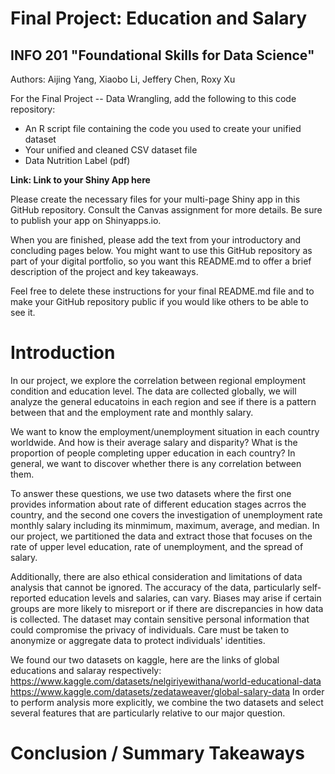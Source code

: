# Final Project: Education and Salary
## INFO 201 "Foundational Skills for Data Science"

Authors: Aijing Yang, Xiaobo Li, Jeffery Chen, Roxy Xu


For the Final Project -- Data Wrangling, add the following to this code repository:

* An R script file containing the code you used to create your unified dataset 
* Your unified and cleaned CSV dataset file
* Data Nutrition Label (pdf) 


**Link: Link to your Shiny App here**

Please create the necessary files for your multi-page Shiny app in this GitHub repository. Consult the Canvas assignment for more details. Be sure to publish your app on Shinyapps.io.

When you are finished, please add the text from your introductory and concluding pages below. You might want to use this GitHub repository as part of your digital portfolio, so you want this README.md to offer a brief description of the project and key takeaways.

Feel free to delete these instructions for your final README.md file and to make your GitHub repository public if you would like others to be able to see it. 

# Introduction
In our project, we explore the correlation between regional employment condition and education level. The data are collected globally, we will analyze the general educatoins in each region and see if there is a pattern between that and the employment rate and monthly salary.

We want to know the employment/unemployment situation in each country worldwide. And how is their average salary and disparity? What is the proportion of people completing upper education in each country? In general, we want to discover whether there is any correlation between them.

To answer these questions, we use two datasets where the first one provides information about rate of different education stages acrros the country, and the second one covers the investigation of unemployment rate monthly salary including its minmimum, maximum, average, and median. In our project, we partitioned the data and extract those that focuses on the rate of upper level education, rate of unemployment, and the spread of salary.

Additionally, there are also ethical consideration and limitations of data analysis that cannot be ignored. The accuracy of the data, particularly self-reported education levels and salaries, can vary. Biases may arise if certain groups are more likely to misreport or if there are discrepancies in how data is collected. The dataset may contain sensitive personal information that could compromise the privacy of individuals. Care must be taken to anonymize or aggregate data to protect individuals' identities.

We found our two datasets on kaggle, here are the links of global educations and salaray respectively:
https://www.kaggle.com/datasets/nelgiriyewithana/world-educational-data
https://www.kaggle.com/datasets/zedataweaver/global-salary-data
In order to perform analysis more explicitly, we combine the two datasets and select several features that are particularly relative to our major question.


# Conclusion / Summary Takeaways

